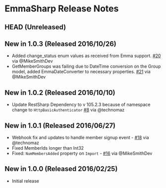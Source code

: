 EmmaSharp Release Notes
=========
## HEAD (Unreleased)

## New in 1.0.3 (Released 2016/10/26)
* Added change_status enum values as received from Emma support. [#20](https://github.com/kylegregory/EmmaSharp/pull/20) via @MikeSmithDev
* GetMemberGroups was failing due to DateTime conversion on the Group model, added EmmaDateConverter to necessary properties. [#21](https://github.com/kylegregory/EmmaSharp/pull/21) via @MikeSmithDev

## New in 1.0.2 (Released 2016/10/10)
* Update RestSharp Dependency to v 105.2.3 because of namespace change to `HttpBasicAuthenticator` [#8](https://github.com/kylegregory/EmmaSharp/issues/8#issuecomment-252004909) via @technomaz

## New in 1.0.1 (Released 2016/06/27)
* Webhook fix and updates to handle member signup event - [#18](https://github.com/kylegregory/EmmaSharp/pull/18) via @technomaz
* Fixed MemberIds longer than Int32
* Fixed: `NumMembersAdded` property on `Import` - [#16](https://github.com/kylegregory/EmmaSharp/pull/16) via @MikeSmithDev

## New in 1.0.0 (Released 2016/02/25)
* Initial release